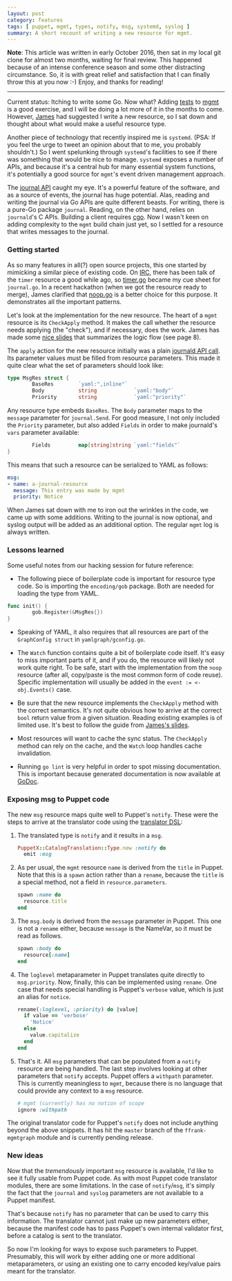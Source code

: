 ```yaml
---
layout: post
category: features
tags: [ puppet, mgmt, types, notify, msg, systemd, syslog ]
summary: A short recount of writing a new resource for mgmt.
---
```


**Note**: This article was written in early October 2016, then
sat in my local git clone for almost two months, waiting for final
review. This happened because of an intense conference season and
some other distracting circumstance. So, it is with great relief
and satisfaction that I can finally throw this at you now :-)
Enjoy, and thanks for reading!

----

Current status: Itching to write some Go. Now what? Adding
[tests](https://github.com/purpleidea/mgmt/commit/f5dd90a8dd71b5f7883642eb8051a0a702353048)
to [mgmt](https://ttboj.wordpress.com/tag/mgmtconfig/)
is a good exercise, and I will be doing a lot more of it
in the months to come. However, [James](https://ttboj.wordpress.com/)
had suggested I write a new resource, so I sat down and thought about
what would make a useful resource type.

Another piece of technology that recently inspired me is `systemd`.
(PSA: If you feel the urge to tweet an opinion about that to me, you
probably shouldn't.) So I went spelunking through `systemd`'s facilities
to see if there was something that would be nice to manage.
`systemd` exposes a number of APIs, and because it's a central hub
for many essential system functions, it's potentially a good source
for `mgmt`'s event driven management approach.

The [journal API](https://github.com/coreos/go-systemd#journal)
caught my eye. It's a powerful feature of the software, and as a source of
events, the journal has huge potential. Alas, reading and writing the journal
via Go APIs are quite different beasts. For writing, there is a pure-Go package
`journal`. Reading, on the other hand, relies on `journald`'s C APIs. Building a
client requires [cgo](https://golang.org/cmd/cgo/). Now I wasn't keen on adding
complexity to the `mgmt` build chain just yet, so I settled for a resource that writes
messages to the journal.

### Getting started

As so many features in all(?) open source projects, this one started by
mimicking a similar piece of existing code. On
[IRC](http://irc.netsplit.de/channels/details.php?room=%23mgmtconfig&net=freenode),
there has been talk of the `timer` resource a good while ago, so
[timer.go](https://github.com/purpleidea/mgmt/blob/master/resources/timer.go)
became my cue sheet for `journal.go`. In a recent hackathon (when we got the
resource ready to merge), James clarified that
[noop.go](https://github.com/purpleidea/mgmt/blob/master/resources/noop.go) is
a better choice for this purpose. It demonstrates all the important patterns.

Let's look at the implementation for the new resource.  The heart of a `mgmt`
resource is its `CheckApply` method. It makes the call whether the resource
needs applying (the "check"), and if necessary, does the work. James has made
some [nice slides](https://dl.dropboxusercontent.com/u/48553683/slides/mgmt-workshop-systemdconf-2016.pdf)
that summarizes the logic flow (see page 8).

The `apply` action for the new resource initially was a plain
[journald API call](https://godoc.org/github.com/coreos/go-systemd/journal#Send). Its
parameter values must be filled from resource parameters. This made it quite
clear what the set of parameters should look like:

```go
type MsgRes struct {
        BaseRes        `yaml:",inline"`
        Body           string            `yaml:"body"`
        Priority       string            `yaml:"priority"`
```

Any resource type embeds `BaseRes`. The `Body` parameter maps to the `message` parameter for
`journal.Send`. For good measure, I not only
included the `Priority` parameter, but also added `Fields` in order to make
journald's `vars` parameter available:

```go
        Fields         map[string]string `yaml:"fields"`
}
```

This means that such a resource can be serialized to YAML as follows:

```yaml
msg:
- name: a-journal-resource
  message: This entry was made by mgmt
  priority: Notice
```

When James sat down with me to iron out the wrinkles in the code, we came up with some
additions. Writing to the journal is now optional, and syslog output will be
added as an additional option. The regular `mgmt` log is always written.

### Lessons learned

Some useful notes from our hacking session for future reference:

 * The following piece of boilerplate code is important for resource type code.
   So is importing the `encoding/gob` package. Both are needed for loading the
   type from YAML.

```go
func init() {
        gob.Register(&MsgRes{})
}
```

 * Speaking of YAML, it also requires that all resources are part of the
   `GraphConfig struct` in `yamlgraph/gconfig.go`.

 * The `Watch` function contains quite a bit of boilerplate code itself. It's
   easy to miss important parts of it, and if you do, the resource will likely
   not work quite right. To be safe, start with the implementation from the
   `noop` resource (after all, copy/paste is the most common form of code
   reuse). Specific implementation will usually be added in the `event :=
   <-obj.Events()` case.

 * Be sure that the new resource implements the `CheckApply` method with the
   correct semantics. It's not quite obvious how to arrive at the correct `bool`
   return value from a given situation. Reading existing examples is of limited
   use. It's best to follow the guide from
   [James's slides](https://dl.dropboxusercontent.com/u/48553683/slides/mgmt-workshop-systemdconf-2016.pdf).

 * Most resources will want to cache the sync status. The `CheckApply` method
   can rely on the cache, and the `Watch` loop handles cache invalidation.

 * Running `go lint` is very helpful in order to spot missing documentation.
   This is important because generated documentation is now available at
   [GoDoc](https://godoc.org/github.com/purpleidea/mgmt).

### Exposing msg to Puppet code

The new `msg` resource maps quite well to Puppet's `notify`. These were the
steps to arrive at the translator code using the [translator
DSL](/features/2016/06/12/puppet,-meet-mgmt/):

 1. The translated type is `notify` and it results in a `msg`.

    ```ruby
    PuppetX::CatalogTranslation::Type.new :notify do
      emit :msg
    ```

 2. As per usual, the `mgmt` resource `name` is derived from the `title` in
    Puppet. Note that this is a `spawn` action rather than a `rename`, because
    the `title` is a special method, not a field in `resource.parameters`.

    ```ruby
    spawn :name do
      resource.title
    end
    ```

 3. The `msg.body` is derived from the `message` parameter in Puppet. This one
    is not a `rename` either, because `message` is the NameVar, so it must be read
    as follows.

    ```ruby
    spawn :body do
      resource[:name]
    end
    ```

 4. The `loglevel` metaparameter in Puppet translates quite directly to
    `msg.priority`. Now, finally, this can be implemented using `rename`. One
    case that needs special handling is Puppet's `verbose` value, which is just
    an alias for `notice`.

    ```ruby
    rename(:loglevel, :priority) do |value|
      if value == 'verbose'
        'Notice'
      else
        value.capitalize
      end
    end
    ```

 5. That's it. All `msg` parameters that can be populated from a `notify`
    resource are being handled. The last step involves looking at other
    parameters that `notify` accepts. Puppet offers a `withpath` parameter. This
    is currently meaningless to `mgmt`, because there is no language that could
    provide any context to a `msg` resource. 

    ```ruby
    # mgmt (currently) has no notion of scope
    ignore :withpath
    ```

The original translator code for Puppet's `notify` does not include anything
beyond the above snippets. It has hit the `master` branch of the
`ffrank-mgmtgraph` module and is currently pending release.

### New ideas

Now that the *tremendously* important `msg` resource is available, I'd like to see
it fully usable from Puppet code. As with most Puppet code translator modules, there
are some limitations. In the case of `notify`/`msg`, it's simply the fact that the `journal` and
`syslog` parameters are not available to a Puppet manifest.

That's because
`notify` has no parameter that can be used to carry this information. The
translator cannot just make up new parameters either, because the manifest code
has to pass Puppet's own internal validator first, before a catalog is sent to
the translator.

So now I'm looking for ways to expose such parameters to Puppet. Presumably,
this will work by either adding one or more additional metaparameters, or using
an existing one to carry encoded key/value pairs meant for the translator.
